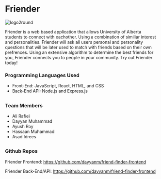 # Friender
![logo2round](https://user-images.githubusercontent.com/62722912/189498677-eaa2ec85-c697-412d-b39b-64a5f56e1dca.png)

Friender is a web based application that allows University of Alberta students to connect with eachother. Using a combination of similiar interest and personalities. Friender will ask all users personal and personality questions that will be later used to match with friends based on their own prefrences. Using an extensive algorithm to determine the best friends for you, Friender connects you to people in your community. Try out Friender today!

### Programming Languages Used
- Front-End: JavaScript, React, HTML, and CSS
- Back-End API: Node.js and Express.js

##
### Team Members

- Ali Rafiei
- Dayyan Muhammad
- Ayush Roy
- Hassaan Muhammad
- Asad Idrees

##
### Github Repos
Friender Frontend: https://github.com/dayyanm/friend-finder-frontend

Friender Back-End/API: https://github.com/dayyanm/friend-finder-frontend
